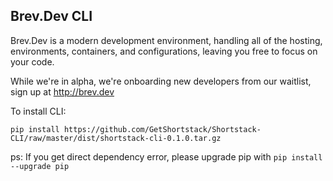 ## Brev.Dev CLI

Brev.Dev is a modern development environment, handling all of the hosting, environments, containers, and configurations,
leaving you free to focus on your code.

While we're in alpha, we're onboarding new developers from our waitlist, sign up at http://brev.dev

To install CLI:

`pip install https://github.com/GetShortstack/Shortstack-CLI/raw/master/dist/shortstack-cli-0.1.0.tar.gz`

ps: If you get direct dependency error, please upgrade pip with `pip install --upgrade pip`
